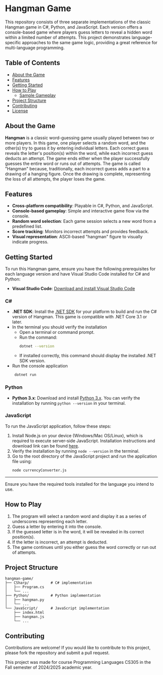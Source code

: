 # Hangman Game

This repository consists of three separate implementations of the classic Hangman game in C#, Python, and JavaScript. Each version offers a console-based game where players guess letters to reveal a hidden word within a limited number of attempts. This project demonstrates language-specific approaches to the same game logic, providing a great reference for multi-language programming.


## Table of Contents
- [About the Game](#about-the-game)
- [Features](#features)
- [Getting Started](#getting-started)
- [How to Play](#how-to-play)
  - [Sample Gameplay](#sample-gameplay)
- [Project Structure](#project-structure)
- [Contributing](#contributing)
- [License](#license)


## About the Game

**Hangman** is a classic word-guessing game usually played between two or more players. In this game, one player selects a random word, and the other(s) try to guess it by entering individual letters. Each correct guess reveals the letter's position(s) within the word, while each incorrect guess deducts an attempt. The game ends either when the player successfully guesses the entire word or runs out of attempts. The game is called "Hangman" because, traditionally, each incorrect guess adds a part to a drawing of a hanging figure. Once the drawing is complete, representing the loss of all attempts, the player loses the game.

## Features

- **Cross-platform compatibility**: Playable in C#, Python, and JavaScript.
- **Console-based gameplay**: Simple and interactive game flow via the console.
- **Random word selection**: Each game session selects a new word from a predefined list.
- **Score tracking**: Monitors incorrect attempts and provides feedback.
- **Visual representation**: ASCII-based "hangman" figure to visually indicate progress.

## Getting Started

To run this Hangman game, ensure you have the following prerequisites for each language version and have Visual Studio Code installed for C# and Python:
- **Visual Studio Code**: [Download and install Visual Studio Code](https://code.visualstudio.com/download)

### C#

- **.NET SDK**: Install the [.NET SDK](https://dotnet.microsoft.com/download) for your platform to build and run the C# version of Hangman. This game is compatible with .NET Core 3.1 or later.
- In the terminal you should verify the installation
  - Open a terminal or command prompt.
  - Run the command:
    ```bash
    dotnet --version
    ```
  - If installed correctly, this command should display the installed .NET SDK version.
- Run the console application
   ```bash
    dotnet run
    ```

### Python

- **Python 3.x**: Download and install [Python 3.x](https://www.python.org/downloads/). You can verify the installation by running `python --version` in your terminal.

### JavaScript

To run the JavaScript application, follow these steps:

1. Install Node.js on your device (Windows/Mac OS/Linux), which is required to execute server-side JavaScript. Installation instructions and download link can be found [here](https://nodejs.org/).
2. Verify the installation by running `node --version` in the terminal.
3. Go to the root directory of the JavaScript project and run the application file using:
   ```bash
   node currencyConverter.js


---

Ensure you have the required tools installed for the language you intend to use.



## How to Play

1. The program will select a random word and display it as a series of underscores representing each letter.
2. Guess a letter by entering it into the console.
3. If the guessed letter is in the word, it will be revealed in its correct position(s).
4. If the letter is incorrect, an attempt is deducted. 
5. The game continues until you either guess the word correctly or run out of attempts.

## Project Structure

```
hangman-game/
├── CSharp/          # C# implementation
│   ├── Program.cs
│   └── ...
├── Python/          # Python implementation
│   ├── hangman.py
│   └── ...
└── JavaScript/      # JavaScript implementation
    ├── index.html
    ├── hangman.js
    └── ...
```

## Contributing

Contributions are welcome! If you would like to contribute to this project, please fork the repository and submit a pull request.

This project was made for course Programming Languages CS305 in the Fall semester of 2024/2025 academic year.
